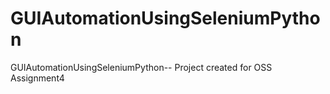 # GUIAutomationUsingSeleniumPython
GUIAutomationUsingSeleniumPython-- Project created for OSS Assignment4
